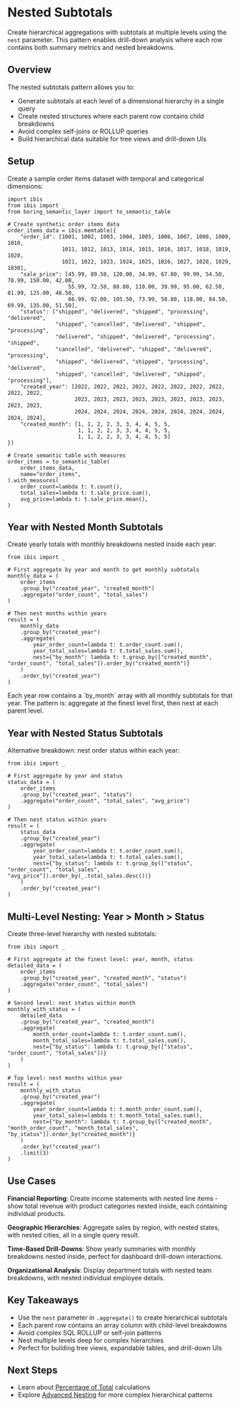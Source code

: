# Nested Subtotals

Create hierarchical aggregations with subtotals at multiple levels using the `nest` parameter. This pattern enables drill-down analysis where each row contains both summary metrics and nested breakdowns.

## Overview

The nested subtotals pattern allows you to:

- Generate subtotals at each level of a dimensional hierarchy in a single query
- Create nested structures where each parent row contains child breakdowns
- Avoid complex self-joins or ROLLUP queries
- Build hierarchical data suitable for tree views and drill-down UIs

## Setup

Create a sample order items dataset with temporal and categorical dimensions:

```setup_data
import ibis
from ibis import _
from boring_semantic_layer import to_semantic_table

# Create synthetic order items data
order_items_data = ibis.memtable({
    "order_id": [1001, 1002, 1003, 1004, 1005, 1006, 1007, 1008, 1009, 1010,
                 1011, 1012, 1013, 1014, 1015, 1016, 1017, 1018, 1019, 1020,
                 1021, 1022, 1023, 1024, 1025, 1026, 1027, 1028, 1029, 1030],
    "sale_price": [45.99, 89.50, 120.00, 34.99, 67.80, 99.99, 54.50, 78.99, 150.00, 42.00,
                   55.99, 72.50, 88.80, 110.00, 39.99, 95.00, 62.50, 81.99, 125.00, 48.50,
                   66.99, 92.00, 105.50, 73.99, 58.80, 118.00, 84.50, 69.99, 135.00, 51.50],
    "status": ["shipped", "delivered", "shipped", "processing", "delivered",
               "shipped", "cancelled", "delivered", "shipped", "processing",
               "delivered", "shipped", "delivered", "processing", "shipped",
               "cancelled", "delivered", "shipped", "delivered", "processing",
               "shipped", "delivered", "shipped", "processing", "delivered",
               "shipped", "cancelled", "delivered", "shipped", "processing"],
    "created_year": [2022, 2022, 2022, 2022, 2022, 2022, 2022, 2022, 2022, 2022,
                     2023, 2023, 2023, 2023, 2023, 2023, 2023, 2023, 2023, 2023,
                     2024, 2024, 2024, 2024, 2024, 2024, 2024, 2024, 2024, 2024],
    "created_month": [1, 1, 2, 2, 3, 3, 4, 4, 5, 5,
                      1, 1, 2, 2, 3, 3, 4, 4, 5, 5,
                      1, 1, 2, 2, 3, 3, 4, 4, 5, 5]
})

# Create semantic table with measures
order_items = to_semantic_table(
    order_items_data,
    name="order_items",
).with_measures(
    order_count=lambda t: t.count(),
    total_sales=lambda t: t.sale_price.sum(),
    avg_price=lambda t: t.sale_price.mean(),
)
```

<collapsedcodeblock code-block="setup_data" title="Setup: Create Order Items Data"></collapsedcodeblock>

## Year with Nested Month Subtotals

Create yearly totals with monthly breakdowns nested inside each year:

```query_year_with_months
from ibis import _

# First aggregate by year and month to get monthly subtotals
monthly_data = (
    order_items
    .group_by("created_year", "created_month")
    .aggregate("order_count", "total_sales")
)

# Then nest months within years
result = (
    monthly_data
    .group_by("created_year")
    .aggregate(
        year_order_count=lambda t: t.order_count.sum(),
        year_total_sales=lambda t: t.total_sales.sum(),
        nest={"by_month": lambda t: t.group_by(["created_month", "order_count", "total_sales"]).order_by("created_month")}
    )
    .order_by("created_year")
)
```

<bslquery code-block="query_year_with_months"></bslquery>

<note type="info">
Each year row contains a `by_month` array with all monthly subtotals for that year. The pattern is: aggregate at the finest level first, then nest at each parent level.
</note>

## Year with Nested Status Subtotals

Alternative breakdown: nest order status within each year:

```query_year_with_status
from ibis import _

# First aggregate by year and status
status_data = (
    order_items
    .group_by("created_year", "status")
    .aggregate("order_count", "total_sales", "avg_price")
)

# Then nest status within years
result = (
    status_data
    .group_by("created_year")
    .aggregate(
        year_order_count=lambda t: t.order_count.sum(),
        year_total_sales=lambda t: t.total_sales.sum(),
        nest={"by_status": lambda t: t.group_by(["status", "order_count", "total_sales", "avg_price"]).order_by(_.total_sales.desc())}
    )
    .order_by("created_year")
)
```

<bslquery code-block="query_year_with_status"></bslquery>

## Multi-Level Nesting: Year > Month > Status

Create three-level hierarchy with nested subtotals:

```query_multi_level
from ibis import _

# First aggregate at the finest level: year, month, status
detailed_data = (
    order_items
    .group_by("created_year", "created_month", "status")
    .aggregate("order_count", "total_sales")
)

# Second level: nest status within month
monthly_with_status = (
    detailed_data
    .group_by("created_year", "created_month")
    .aggregate(
        month_order_count=lambda t: t.order_count.sum(),
        month_total_sales=lambda t: t.total_sales.sum(),
        nest={"by_status": lambda t: t.group_by(["status", "order_count", "total_sales"])}
    )
)

# Top level: nest months within year
result = (
    monthly_with_status
    .group_by("created_year")
    .aggregate(
        year_order_count=lambda t: t.month_order_count.sum(),
        year_total_sales=lambda t: t.month_total_sales.sum(),
        nest={"by_month": lambda t: t.group_by(["created_month", "month_order_count", "month_total_sales", "by_status"]).order_by("created_month")}
    )
    .order_by("created_year")
    .limit(3)
)
```

<bslquery code-block="query_multi_level"></bslquery>

## Use Cases

**Financial Reporting**: Create income statements with nested line items - show total revenue with product categories nested inside, each containing individual products.

**Geographic Hierarchies**: Aggregate sales by region, with nested states, with nested cities, all in a single query result.

**Time-Based Drill-Downs**: Show yearly summaries with monthly breakdowns nested inside, perfect for dashboard drill-down interactions.

**Organizational Analysis**: Display department totals with nested team breakdowns, with nested individual employee details.

## Key Takeaways

- Use the `nest` parameter in `.aggregate()` to create hierarchical subtotals
- Each parent row contains an array column with child-level breakdowns
- Avoid complex SQL ROLLUP or self-join patterns
- Nest multiple levels deep for complex hierarchies
- Perfect for building tree views, expandable tables, and drill-down UIs

## Next Steps

- Learn about [Percentage of Total](/advanced/percentage-total) calculations
- Explore [Advanced Nesting](/advanced/nesting) for more complex hierarchical patterns
